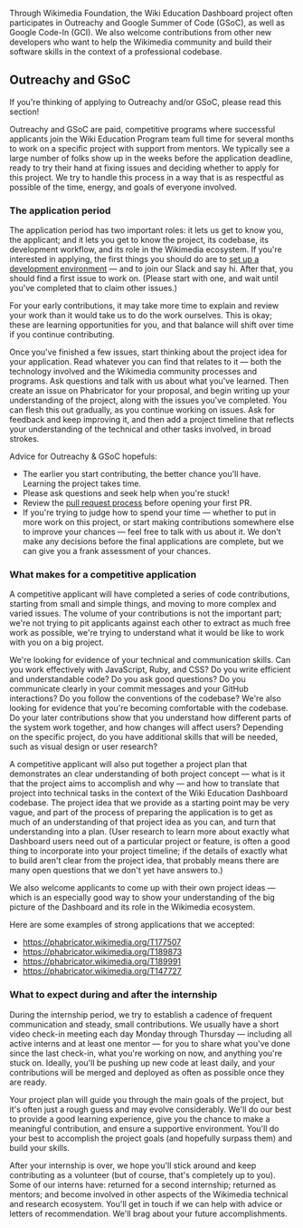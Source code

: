 Through Wikimedia Foundation, the Wiki Education Dashboard project often participates in Outreachy and Google Summer of Code (GSoC), as well as Google Code-In (GCI). We also welcome contributions from other new developers who want to help the Wikimedia community and build their software skills in the context of a professional codebase.

## Outreachy and GSoC
If you're thinking of applying to Outreachy and/or GSoC, please read this section!

Outreachy and GSoC are paid, competitive programs where successful applicants join the Wiki Education Program team full time for several months to work on a specific project with support from mentors. We typically see a large number of folks show up in the weeks before the application deadline, ready to try their hand at fixing issues and deciding whether to apply for this project. We try to handle this process in a way that is as respectful as possible of the time, energy, and goals of everyone involved.

### The application period
The application period has two important roles: it lets us get to know you, the applicant; and it lets you get to know the project, its codebase, its development workflow, and its role in the Wikimedia ecosystem. If you're interested in applying, the first things you should do are to [set up a development environment](./setup.md) — and to join our Slack and say hi. After that, you should find a first issue to work on. (Please start with one, and wait until you've completed that to claim other issues.)

For your early contributions, it may take more time to explain and review your work than it would take us to do the work ourselves. This is okay; these are learning opportunities for you, and that balance will shift over time if you continue contributing. 

Once you've finished a few issues, start thinking about the project idea for your application. Read whatever you can find that relates to it — both the technology involved and the Wikimedia community processes and programs. Ask questions and talk with us about what you've learned. Then create an issue on Phabricator for your proposal, and begin writing up your understanding of the project, along with the issues you've completed. You can flesh this out gradually, as you continue working on issues. Ask for feedback and keep improving it, and then add a project timeline that reflects your understanding of the technical and other tasks involved, in broad strokes.

Advice for Outreachy & GSoC hopefuls:
* The earlier you start contributing, the better chance you'll have. Learning the project takes time.
* Please ask questions and seek help when you're stuck!
* Review the [pull request process](../CONTRIBUTING.md#pull-request-process) before opening your first PR.
* If you're trying to judge how to spend your time — whether to put in more work on this project, or start making contributions somewhere else to improve your chances — feel free to talk with us about it. We don't make any decisions before the final applications are complete, but we can give you a frank assessment of your chances.

### What makes for a competitive application
A competitive applicant will have completed a series of code contributions, starting from small and simple things, and moving to more complex and varied issues. The volume of your contributions is not the important part; we're not trying to pit applicants against each other to extract as much free work as possible, we're trying to understand what it would be like to work with you on a big project.

We're looking for evidence of your technical and communication skills. Can you work effectively with JavaScript, Ruby, and CSS? Do you write efficient and understandable code? Do you ask good questions? Do you communicate clearly in your commit messages and your GitHub interactions? Do you follow the conventions of the codebase? We're also looking for evidence that you're becoming comfortable with the codebase. Do your later contributions show that you understand how different parts of the system work together, and how changes will affect users? Depending on the specific project, do you have additional skills that will be needed, such as visual design or user research? 

A competitive applicant will also put together a project plan that demonstrates an clear understanding of both project concept — what is it that the project aims to accomplish and why — and how to translate that project into technical tasks in the context of the Wiki Education Dashboard codebase. The project idea that we provide as a starting point may be very vague, and part of the process of preparing the application is to get as much of an understanding of that project idea as you can, and turn that understanding into a plan. (User research to learn more about exactly what Dashboard users need out of a particular project or feature, is often a good thing to incorporate into your project timeline; if the details of exactly what to build aren't clear from the project idea, that probably means there are many open questions that we don't yet have answers to.)

We also welcome applicants to come up with their own project ideas — which is an especially good way to show your understanding of the big picture of the Dashboard and its role in the Wikimedia ecosystem.

Here are some examples of strong applications that we accepted:
* https://phabricator.wikimedia.org/T177507
* https://phabricator.wikimedia.org/T189873
* https://phabricator.wikimedia.org/T189991
* https://phabricator.wikimedia.org/T147727

### What to expect during and after the internship
During the internship period, we try to establish a cadence of frequent communication and steady, small contributions. We usually have a short video check-in meeting each day Monday through Thursday — including all active interns and at least one mentor — for you to share what you've done since the last check-in, what you're working on now, and anything you're stuck on. Ideally, you'll be pushing up new code at least daily, and your contributions will be merged and deployed as often as possible once they are ready.

Your project plan will guide you through the main goals of the project, but it's often just a rough guess and may evolve considerably. We'll do our best to provide a good learning experience, give you the chance to make a meaningful contribution, and ensure a supportive environment. You'll do your best to accomplish the project goals (and hopefully surpass them) and build your skills.

After your internship is over, we hope you'll stick around and keep contributing as a volunteer (but of course, that's completely up to you). Some of our interns have: returned for a second internship; returned as mentors; and become involved in other aspects of the Wikimedia technical and research ecosystem. You'll get in touch if we can help with advice or letters of recommendation. We'll brag about your future accomplishments.
